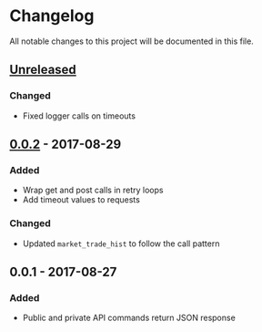 # Changelog
All notable changes to this project will be documented in this file.

## [Unreleased]

### Changed
- Fixed logger calls on timeouts

## [0.0.2] - 2017-08-29

### Added
- Wrap get and post calls in retry loops
- Add timeout values to requests

### Changed
- Updated `market_trade_hist` to follow the call pattern

## 0.0.1 - 2017-08-27
### Added
- Public and private API commands return JSON response 

[Unreleased]: https://github.com/brianmcmichael/poloniex_api/compare/v0.0.2...HEAD
[0.0.2]: https://github.com/brianmcmichael/poloniex_api/compare/v0.0.1...v0.0.2
